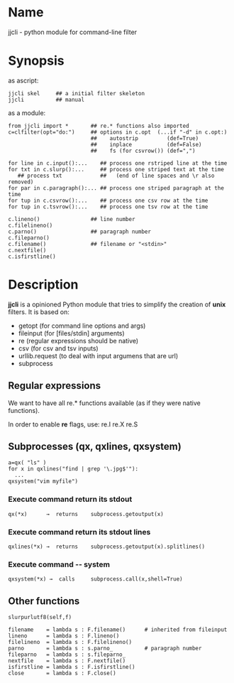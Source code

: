 # Name

 jjcli - python module for command-line filter

# Synopsis

as ascript:

    jjcli skel     ## a initial filter skeleton
    jjcli          ## manual

as a module: 

    from jjcli import *       ## re.* functions also imported
    c=clfilter(opt="do:")     ## options in c.opt  (...if "-d" in c.opt:)
                              ##    autostrip         (def=True)
                              ##    inplace           (def=False) 
                              ##    fs (for csvrow()) (def=",")

    for line in c.input():...    ## process one rstriped line at the time
    for txt in c.slurp():...     ## process one striped text at the time
       ## process txt            ##   (end of line spaces and \r also removed)
    for par in c.paragraph():... ## process one striped paragraph at the time
    for tup in c.csvrow():...    ## process one csv row at the time
    for tup in c.tsvrow():...    ## process one tsv row at the time

    c.lineno()                ## line number
    c.filelineno()
    c.parno()                 ## paragraph number
    c.fileparno()
    c.filename()              ## filename or "<stdin>"
    c.nextfile()
    c.isfirstline()

# Description

__jjcli__ is a opinioned Python module that tries to simplify the creation of
__unix__ filters. It is based on:

- getopt  (for command line options and args)
- fileinput (for [files/stdin] arguments)
- re (regular expressions should be native)
- csv  (for csv and tsv inputs)
- urllib.request (to deal with input argumens that are url)
- subprocess 

## Regular expressions

We want to have all re.* functions available (as if they were native
functions).

In order to enable __re__ flags, use: re.I re.X re.S  

## Subprocesses   (qx, qxlines, qxsystem)

    a=qx( "ls" )
    for x in qxlines("find | grep '\.jpg$'"): 
      ...
    qxsystem("vim myfile")

### Execute command return its stdout
    qx(*x)      →  returns    subprocess.getoutput(x)

### Execute command return its stdout lines
    qxlines(*x) →  returns    subprocess.getoutput(x).splitlines()

### Execute command -- system
    qxsystem(*x) →  calls     subprocess.call(x,shell=True)

## Other functions

    slurpurlutf8(self,f)

    filename    = lambda s : F.filename()      # inherited from fileinput
    lineno      = lambda s : F.lineno()
    filelineno  = lambda s : F.filelineno()
    parno       = lambda s : s.parno_          # paragraph number
    fileparno   = lambda s : s.fileparno_
    nextfile    = lambda s : F.nextfile()
    isfirstline = lambda s : F.isfirstline()
    close       = lambda s : F.close()

